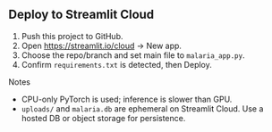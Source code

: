 ## Deploy to Streamlit Cloud

1. Push this project to GitHub.
2. Open https://streamlit.io/cloud → New app.
3. Choose the repo/branch and set main file to `malaria_app.py`.
4. Confirm `requirements.txt` is detected, then Deploy.

Notes
- CPU-only PyTorch is used; inference is slower than GPU.
- `uploads/` and `malaria.db` are ephemeral on Streamlit Cloud. Use a hosted DB or object storage for persistence.



